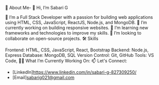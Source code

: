 🚀 About Me- 👋 Hi, I’m Sabari G

👀 I’m a Full Stack Developer with a passion for building web applications using HTML, CSS, JavaScript, ReactJS, Node.js, and MongoDB.
🔭 I’m currently working on building responsive websites.
🌱 I’m learning new frameworks and technologies to improve my skills.
👯 I’m looking to collaborate on open-source projects.
🛠 Skills

Frontend: HTML, CSS, JavaScript, React, Bootstrap
Backend: Node.js, Express
Database: MongoDB, SQL
Version Control: Git, GitHub
Tools: VS Code,
👨‍💻 What I’m Currently Working On:
📫 Let's Connect:
- [LinkedIn]https://www.linkedin.com/in/sabari-g-827309250/
- [Email]sabarig021@gmail.com
